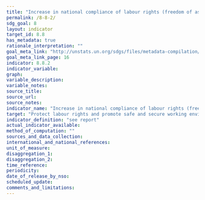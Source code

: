 ```yaml
---
title: "Increase in national compliance of labour rights (freedom of association and collective bargaining) based on International Labour Organization (ILO) textual sources and national legislation, by sex and migrant status"
permalink: /8-8-2/
sdg_goal: 8
layout: indicator
target_id: 8.8
has_metadata: true
rationale_interpretation: ""
goal_meta_link: "http://unstats.un.org/sdgs/files/metadata-compilation/Metadata-Goal-8.pdf"
goal_meta_link_page: 16
indicator: 8.8.2
indicator_variable: 
graph: 
variable_description: 
variable_notes: 
source_title: 
source_url: 
source_notes: 
indicator_name: "Increase in national compliance of labour rights (freedom of association and collective bargaining) based on International Labour Organization (ILO) textual sources and national legislation, by sex and migrant status"
target: "Protect labour rights and promote safe and secure working environments for all workers, including migrant workers, in particular women migrants, and those in precarious employment."
indicator_definition: "see report"
actual_indicator_available: 
method_of_computation: ""
sources_and_data_collection: 
international_and_national_references: 
unit_of_measure: 
disaggregation_1: 
disaggregation_2: 
time_reference: 
periodicity: 
date_of_release_by_nso: 
scheduled_update: 
comments_and_limitations: 
---
```


